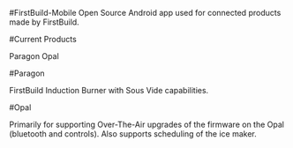 #FirstBuild-Mobile
Open Source Android app used for connected products made by FirstBuild.

#Current Products

Paragon
Opal

#Paragon

FirstBuild Induction Burner with Sous Vide capabilities.

#Opal

Primarily for supporting Over-The-Air upgrades of the firmware on the Opal (bluetooth and controls). Also supports scheduling of the ice maker.

